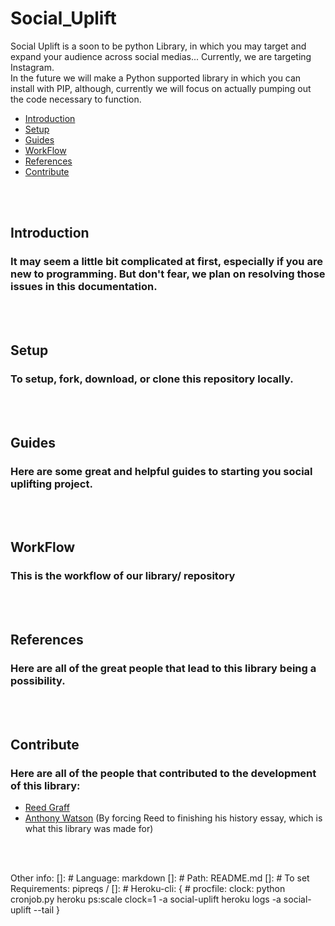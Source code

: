 # Social_Uplift
Social Uplift is a soon to be python Library, in which you may target and expand your audience across social medias... Currently, we are targeting Instagram.<br>
In the future we will make a Python supported library in which you can install with PIP, although, currently we will focus on actually pumping out the code necessary to function.
<ul>
    <li><a href="#Introduction">Introduction</a></li>
    <li><a href="#Setup">Setup</a></li>
    <li><a href="#Guides">Guides</a></li>
    <li><a href="#WorkFlow">WorkFlow</a></li>
    <li><a href="#References">References</a></li>
    <li><a href="#Contribute">Contribute</a></li>
</ul>
<br><br>

## <div id="Introduction">Introduction</div>
### It may seem a little bit complicated at first, especially if you are new to programming. But don't fear, we plan on resolving those issues in this documentation.
<br><br>

## <div id="Setup">Setup</div>
### To setup, fork, download, or clone this repository locally.
<br><br>

## <div id="Guides">Guides</div>
### Here are some great and helpful guides to starting you social uplifting project.
<br><br>

## <div id="WorkFlow">WorkFlow</div>
### This is the workflow of our library/ repository
<br><br>

## <div id="References">References</div>
### Here are all of the great people that lead to this library being a possibility.
<br><br>

## <div id="Contribute">Contribute</div>
### Here are all of the people that contributed to the development of this library:
  
<ul>
    <li><a href="TheReedGraff.com">Reed Graff</a></li>
    <li><a href="TheReedGraff.com">Anthony Watson</a> (By forcing Reed to finishing his history essay, which is what this library was made for)</li>
</ul>
<br><br>

Other info:
[]: # Language: markdown
[]: # Path: README.md
[]: # To set Requirements: pipreqs /
[]: # Heroku-cli: {
    # procfile: clock: python cronjob.py
    heroku ps:scale clock=1 -a social-uplift
    heroku logs -a social-uplift --tail
}

